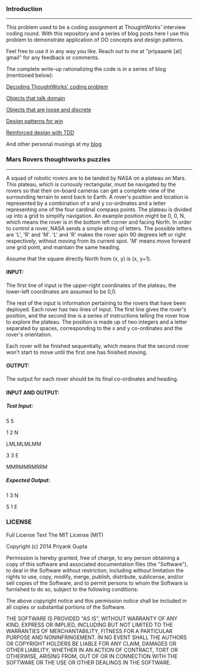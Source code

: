 ### Introduction
--------------------

This problem used to be a coding assignment at ThoughtWorks' interview coding round. With this repository and a series of blog posts here I use this problem to demonstrate application of OO concepts and design patterns. 

Feel free to use it in any way you like. Reach out to me at "priyaaank [at] gmail" for any feedback or comments.

The complete write-up rationalizing the code is in a series of blog (mentioned below):

[Decoding ThoughtWorks' coding problem](http://priyaaank.tumblr.com/post/95095165285/decoding-thoughtworks-coding-problems)

[Objects that talk domain](http://priyaaank.tumblr.com/post/95095193545/objects-that-talk-domain)

[Objects that are loose and discrete](http://priyaaank.tumblr.com/post/95095211355/objects-that-are-loose-discrete)

[Design patterns for win](http://priyaaank.tumblr.com/post/95095221320/design-patterns-for-win)

[Reinforced design with TDD](http://priyaaank.tumblr.com/post/95095229180/reinforced-design-with-tdd)

And other personal musings at my [blog](http://priyaaank.tumblr.com/)


### Mars Rovers thoughtworks puzzles
--------------------

A squad of robotic rovers are to be landed by NASA on a plateau on Mars. This plateau, which is curiously rectangular, must be navigated by the rovers so that their on-board cameras can get a complete view of the surrounding terrain to send back to Earth.
A rover's position and location is represented by a combination of x and y co-ordinates and a letter representing one of the four cardinal compass points. The plateau is divided up into a grid to simplify navigation. An example position might be 0, 0, N, which means the rover is in the bottom left corner and facing North.
In order to control a rover, NASA sends a simple string of letters. The possible letters are 'L', 'R' and 'M'. 'L' and 'R' makes the rover spin 90 degrees left or right respectively, without moving from its current spot. 'M' means move forward one grid point, and maintain the same heading.

Assume that the square directly North from (x, y) is (x, y+1).

#### INPUT:

The first line of input is the upper-right coordinates of the plateau, the lower-left coordinates are assumed to be 0,0.

The rest of the input is information pertaining to the rovers that have been deployed. Each rover has two lines of input. The first line gives the rover's position, and the second line is a series of instructions telling the rover how to explore the plateau.
The position is made up of two integers and a letter separated by spaces, corresponding to the x and y co-ordinates and the rover's orientation.

Each rover will be finished sequentially, which means that the second rover won't start to move until the first one has finished moving.

#### OUTPUT:

The output for each rover should be its final co-ordinates and heading.

#### INPUT AND OUTPUT:

##### Test Input:
5 5

1 2 N

LMLMLMLMM

3 3 E

MMRMMRMRRM

##### Expected Output:

1 3 N

5 1 E


### LICENSE

Full License Text
The MIT License (MIT)

Copyright (c) 2014 Priyank Gupta

Permission is hereby granted, free of charge, to any person obtaining a
copy of this software and associated documentation files (the
"Software"), to deal in the Software without restriction, including
without limitation the rights to use, copy, modify, merge, publish,
distribute, sublicense, and/or sell copies of the Software, and to
permit persons to whom the Software is furnished to do so, subject to
the following conditions:

The above copyright notice and this permission notice shall be included
in all copies or substantial portions of the Software.

THE SOFTWARE IS PROVIDED "AS IS", WITHOUT WARRANTY OF ANY KIND, EXPRESS
OR IMPLIED, INCLUDING BUT NOT LIMITED TO THE WARRANTIES OF
MERCHANTABILITY, FITNESS FOR A PARTICULAR PURPOSE AND NONINFRINGEMENT.
IN NO EVENT SHALL THE AUTHORS OR COPYRIGHT HOLDERS BE LIABLE FOR ANY
CLAIM, DAMAGES OR OTHER LIABILITY, WHETHER IN AN ACTION OF CONTRACT,
TORT OR OTHERWISE, ARISING FROM, OUT OF OR IN CONNECTION WITH THE
SOFTWARE OR THE USE OR OTHER DEALINGS IN THE SOFTWARE.



